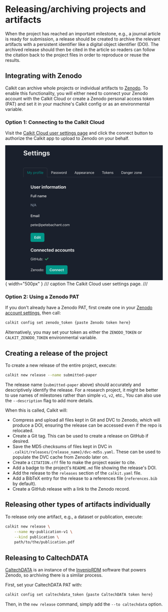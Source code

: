 # Releasing/archiving projects and artifacts

When the project has reached an important milestone, e.g.,
a journal article is ready for submission,
a release should be created to archive the relevant artifacts
with a persistent identifier like a digital object identifier (DOI).
The archived release should then be cited in the article
so readers can follow the citation back to the project
files in order to reproduce or reuse the results.

## Integrating with Zenodo

Calkit can archive whole projects or individual artifacts to
[Zenodo](https://zenodo.org).
To enable this functionality,
you will either need to connect your Zenodo account with the Calkit Cloud or
create a Zenodo personal access token (PAT) and set it
in your machine's Calkit config or as an environmental variable.

### Option 1: Connecting to the Calkit Cloud

Visit the [Calkit Cloud user settings page](https://calkit.io/settings)
and click the connect button to authorize the Calkit app to upload to
Zenodo on your behalf.

![Connect to Zenodo](img/connect-zenodo.png){ width="500px" }
/// caption
The Calkit Cloud user settings page.
///

### Option 2: Using a Zenodo PAT

If you don't already have a Zenodo PAT,
first create one in your
[Zenodo account settings](https://zenodo.org/account/settings/applications/),
then call:

```sh
calkit config set zenodo_token {paste Zenodo token here}
```

Alternatively,
you may set your token as either the `ZENODO_TOKEN` or `CALKIT_ZENODO_TOKEN`
environmental variable.

## Creating a release of the project

To create a new release of the entire project, execute:

```sh
calkit new release --name submitted-paper
```

The release name (`submitted-paper` above)
should accurately and descriptively identify the release.
For a research project, it might be better to use names of milestones
rather than simple `v1`, `v2`, etc.,
You can also use the `--description` flag to add more details.

When this is called, Calkit will:

- Compress and upload all files kept in Git and DVC to Zenodo,
  which will produce a DOI,
  ensuring the release can be accessed even if the repo is relocated.
- Create a Git tag. This can be used to create a release on GitHub if desired.
- Save the MD5 checksums of files kept in DVC in
  `.calkit/releases/{release_name}/dvc-md5s.yaml`.
  These can be used to populate the DVC cache from Zenodo later on.
- Create a `CITATION.cff` file to make the project easier to cite.
- Add a badge to the project's `README.md` file showing the release's DOI.
- Add the release to the `releases` section of the `calkit.yaml` file.
- Add a BibTeX entry for the release to a references file
  (`references.bib` by default).
- Create a GitHub release with a link to the Zenodo record.

## Releasing other types of artifacts individually

To release only one artifact, e.g., a dataset or publication,
execute:

```sh
calkit new release \
    --name my-publication-v1 \
    --kind publication \
    path/to/the/publication.pdf
```

## Releasing to CaltechDATA

[CaltechDATA](https://data.caltech.edu/)
is an instance of the
[InvenioRDM](https://inveniosoftware.org/products/rdm/)
software that powers Zenodo,
so archiving there is a similar process.

First, set your CaltechDATA PAT with:

```sh
calkit config set caltechdata_token {paste CaltechDATA token here}
```

Then, in the `new release` command, simply add the `--to caltechdata`
option.
